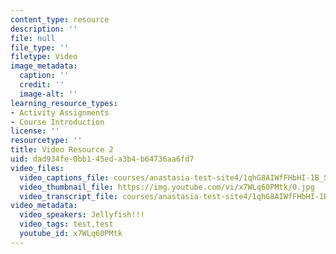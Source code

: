 ```yaml
---
content_type: resource
description: ''
file: null
file_type: ''
filetype: Video
image_metadata:
  caption: ''
  credit: ''
  image-alt: ''
learning_resource_types:
- Activity Assignments
- Course Introduction
license: ''
resourcetype: ''
title: Video Resource 2
uid: dad934fe-0bb1-45ed-a3b4-b64736aa6fd7
video_files:
  video_captions_file: courses/anastasia-test-site4/1qhG8AIWfFHbHI-1B_SkBv4GWdnOh84hG_transcript_webvtt
  video_thumbnail_file: https://img.youtube.com/vi/x7WLq60PMtk/0.jpg
  video_transcript_file: courses/anastasia-test-site4/1qhG8AIWfFHbHI-1B_SkBv4GWdnOh84hG_transcript.pdf
video_metadata:
  video_speakers: Jellyfish!!!
  video_tags: test,test
  youtube_id: x7WLq60PMtk
---
```

